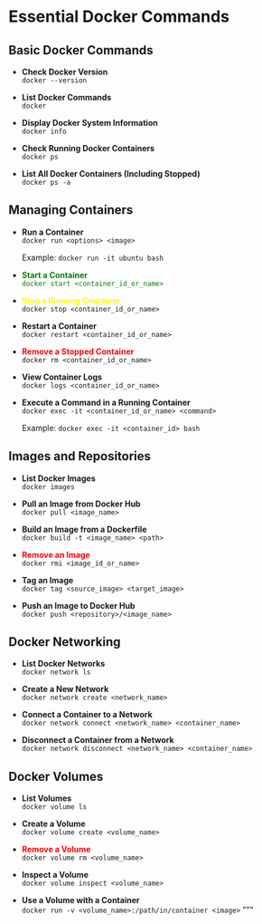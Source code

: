 # Essential Docker Commands

## Basic Docker Commands

- **Check Docker Version**  
  `docker --version`

- **List Docker Commands**  
  `docker`

- **Display Docker System Information**  
  `docker info`

- **Check Running Docker Containers**  
  `docker ps`

- **List All Docker Containers (Including Stopped)**  
  `docker ps -a`

## Managing Containers

- **Run a Container**  
  `docker run <options> <image>`

  Example: `docker run -it ubuntu bash`

- <span style="color:green">**Start a Container**</sapn>  
  `docker start <container_id_or_name>`

- <span style="color:yellow">**Stop a Running Container**</span>  
  `docker stop <container_id_or_name>`

- **Restart a Container**  
  `docker restart <container_id_or_name>`

- <span style="color:red">**Remove a Stopped Container**</span>  
  `docker rm <container_id_or_name>`

- **View Container Logs**  
  `docker logs <container_id_or_name>`

- **Execute a Command in a Running Container**  
  `docker exec -it <container_id_or_name> <command>`

  Example: `docker exec -it <container_id> bash`

## Images and Repositories

- **List Docker Images**  
  `docker images`

- **Pull an Image from Docker Hub**  
  `docker pull <image_name>`

- **Build an Image from a Dockerfile**  
  `docker build -t <image_name> <path>`

- <span style="color:red">**Remove an Image**</span>  
  `docker rmi <image_id_or_name>`

- **Tag an Image**  
  `docker tag <source_image> <target_image>`

- **Push an Image to Docker Hub**  
  `docker push <repository>/<image_name>`

## Docker Networking

- **List Docker Networks**  
  `docker network ls`

- **Create a New Network**  
  `docker network create <network_name>`

- **Connect a Container to a Network**  
  `docker network connect <network_name> <container_name>`

- **Disconnect a Container from a Network**  
  `docker network disconnect <network_name> <container_name>`

## Docker Volumes

- **List Volumes**  
  `docker volume ls`

- **Create a Volume**  
  `docker volume create <volume_name>`

- <span style="color:red">**Remove a Volume**</span>  
  `docker volume rm <volume_name>`

- **Inspect a Volume**  
  `docker volume inspect <volume_name>`

- **Use a Volume with a Container**  
  `docker run -v <volume_name>:/path/in/container <image>`
"""

